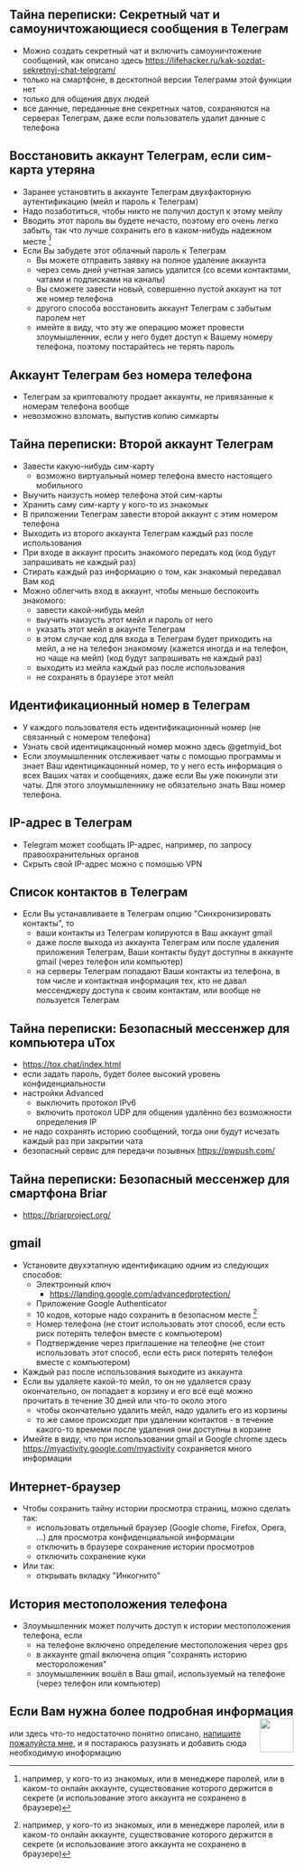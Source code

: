 ## Тайна переписки: Секретный чат и самоуничтожающиеся сообщения в Телеграм
* Можно создать секретный чат и включить самоуничтожение сообщений, как описано здесь https://lifehacker.ru/kak-sozdat-sekretnyj-chat-telegram/
* только на смартфоне, в десктопной версии Телеграмм этой функции нет
* только для общения двух людей
* все данные, переданные вне секретных чатов, сохраняются на серверах Телеграм, даже если пользователь удалит данные с телефона
 
## Восстановить аккаунт Телеграм, если сим-карта утеряна
* Заранее установтить в аккаунте Телеграм двухфакторную аутентификацию (мейл и пароль к Телеграм)
* Надо позаботиться, чтобы никто не получил доступ к этому мейлу
* Вводить этот пароль вы будете нечасто, поэтому его очень легко забыть, так что лучше сохранить его в каком-нибудь надежном месте [^1]
* Если Вы забудете этот облачный пароль к Телеграм
  + Вы можете отправить заявку на полное удаление аккаунта
  + через семь дней учетная запись удалится (со всеми контактами, чатами и подписками на каналы)
  + Вы сможете завести новый, совершенно пустой аккаунт на тот же номер телефона
  + другого способа восстановить аккаунт Телеграм с забытым паролем нет
  + имейте в виду, что эту же операцию может провести злоумышленник, если у него будет доступ к Вашему номеру телефона, поэтому постарайтесь не терять пароль 

## Аккаунт Телеграм без номера телефона
* Телеграм за криптовалюту продает аккаунты, не привязанные к номерам телефона вообще
* невозможно взломать, выпустив копию симкарты
 
## Тайна переписки: Второй аккаунт Телеграм
* Завести какую-нибудь сим-карту
  + возможно виртуальный номер телефона вместо настоящего мобильного
* Выучить наизусть номер телефона этой сим-карты
* Хранить саму сим-карту у кого-то из знакомых
* В приложении Телеграм завести второй аккаунт с этим номером телефона
* Выходить из второго аккаунта Телеграм каждый раз после использования
* При входе в аккаунт просить знакомого передать код (код будут запрашивать не каждый раз)
* Стирать каждый раз информацию о том, как знакомый передавал Вам код
* Можно облегчить вход в аккаунт, чтобы меньше беспокоить знакомого:
  + завести какой-нибудь мейл
  + выучить наизусть этот мейл и пароль от него
  + указать этот мейл в акаунте Телеграм
  + в этом случае код для входа в Телеграм будет приходить на мейл, а не на телефон знакомому (кажется иногда и на телефон, но чаще на мейл) (код будут запрашивать не каждый раз)
  + выходить из мейла каждый раз после использования
  + не сохранять в браузере этот мейл

## Идентификационный номер в Телеграм
* У каждого пользователя есть идентификационный номер (не связанный с номером телефона)
* Узнать свой идентицикацонный номер можно здесь @getmyid_bot
* Если злоумышленник отслеживает чаты с помощью программы и знает Ваш идентицикацонный номер, то у него есть информация о всех Ваших чатах и сообщениях, даже если Вы уже покинули эти чаты. Для этого злоумышленнику не обязательно знать Ваш номер телефона.

## IP-адрес в Телеграм
* Telegram может сообщать IP-адрес, например, по запросу правоохранительных органов
* Скрыть свой IP-адрес можно c помошью VPN

## Список контактов в Телеграм
* Если Вы устанавливаете в Телеграм опцию "Cинхронизировать контакты", то
  + ваши контакты из Телеграм копируются в Ваш аккаунт gmail
  + даже после выхода из аккаунта Телеграм или после удаления приложения Телеграм, Ваши контакты будут доступны в аккаунте gmail (через телефон или компьютер)
  + на серверы Телеграм попадают Ваши контакты из телефона, в том числе и контактная информация тех, кто не давал мессенджеру доступа к своим контактам, или вообще не пользуется Телеграм
    
## Тайна переписки: Безопасный мессенжер для компьютера uTox
* https://tox.chat/index.html
* если задать пароль, будет более высокий уровень конфиденциальности
* настройки Advanced
  + выключить протокол IPv6
  + включить протокол UDP для общения удалённо без возможности определения IP 
* не надо сохранять историю сообщений, тогда они будут исчезать каждый раз при закрытии чата
* безопасный сервис для передачи позывных https://pwpush.com/

## Тайна переписки: Безопасный мессенжер для смартфона Briar
* https://briarproject.org/

## gmail
* Установите двухэтапную идентификацию одним из следующих способов:
  + Электронный ключ
     - https://landing.google.com/advancedprotection/
  + Приложение Google Authenticator
  + 10 кодов, которые надо сохранить в безопасном месте [^1]
  + Номер телефона (не стоит использовать этот способ, если есть риск потерять телефон вместе с компьютером)
  + Подтверждение через приглашение на телеофне (не стоит использовать этот способ, если есть риск потерять телефон вместе с компьютером)
* Каждый раз после использования выходите из аккаунта
* Если вы удаляете какой-то мейл, то он не удаляется сразу окончательно, он попадает в корзину и его всё ещё можно прочитать в течение 30 дней или что-то около этого
  + чтобы окончательно удалить мейл, надо удалить его из корзины
  + то же самое происходит при удалении контактов - в течение какого-то времеми после удаления они доступны в корзине
* Имейте в виду, что при использовании gmail и Google chrome здесь https://myactivity.google.com/myactivity сохраняется много информации
  
## Интернет-браузер
* Чтобы сохранить тайну истории просмотра страниц, можно сделать так: 
  + использовать отдельный браузер (Google chome, Firefox, Opera, ...) для просмотра конфиденциальной информации 
  + отключить в браузере сохранение истории просмотров
  + отключить сохранение куки
* Или так:
  + открывать вкладку "Инкогнито"

## История местоположения телефона
* Злоумышленник может получить доступ к истории местоположения телефона, если
  + на телефоне включено определение местоположения через gps
  + в аккаунте gmail включена опция "сохранять историю местороложения"
  + злоумышленник вошёл в Ваш gmail, используемый на телефоне (через телефон или компьютер)

<!-- TOC --><a name="welcome-to-the-app"></a>
## Если Вам нужна более подробная информация <img align="right" width="60" height="60" src="https://github.com/akostrik/stage_telegram/assets/22834202/9d78c9d6-c4c6-4566-9e83-3dcbc02e311e"> 
или здесь что-то недостаточно понятно описано, [напишите пожалуйста мне](mailto:stage.mongodb@gmail.com), и я постараюсь разузнать и добавить сюда необходимую иноформацию

 [^1]: например, у кого-то из знакомых, или в менеджере паролей, или в каком-то онлайн аккаунте, существование которого держится в секрете (и использование этого аккаунта не сохранено в браузере)
